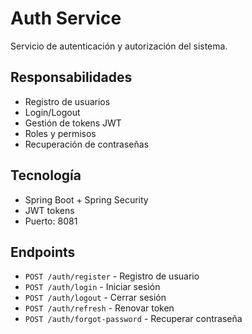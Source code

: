 # Auth Service

Servicio de autenticación y autorización del sistema.

## Responsabilidades
- Registro de usuarios
- Login/Logout
- Gestión de tokens JWT
- Roles y permisos
- Recuperación de contraseñas

## Tecnología
- Spring Boot + Spring Security
- JWT tokens
- Puerto: 8081

## Endpoints
- `POST /auth/register` - Registro de usuario
- `POST /auth/login` - Iniciar sesión
- `POST /auth/logout` - Cerrar sesión
- `POST /auth/refresh` - Renovar token
- `POST /auth/forgot-password` - Recuperar contraseña
